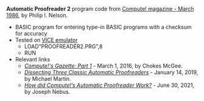 **Automatic Proofreader 2** program code from [Compute! magazine - March 1986](https://archive.org/details/1986-03-compute-magazine/page/n92/), by Philip I. Nelson.
* BASIC program for entering type-in BASIC programs with a checksum for accuracy
* Tested on [VICE emulator](https://vice-emu.sourceforge.io/)
    * LOAD"PROOFREADER2.PRG",8
    * RUN
* Relevant links
  * [*Compute!'s Gazette: Part 1*](https://lparchive.org/Computes-Gazette/Update%2001/) - March 1, 2016, by Chokes McGee.
  * [*Dissecting Three Classic Automatic Proofreaders*](https://bumbershootsoft.wordpress.com/2019/01/14/dissecting-three-classic-automatic-proofreaders/) - January 14, 2019, by Michael Martin.
  * [*How did Compute!’s Automatic Proofreader Work?*](https://nebusresearch.wordpress.com/2021/06/30/how-did-computes-automatic-proofreader-work/) - June 30, 2021, by Joseph Nebus.
